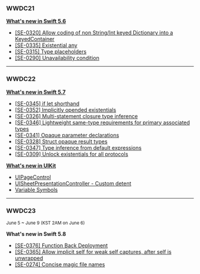 ### **WWDC21**

[**What's new in Swift 5.6**](https://developer.apple.com/videos/play/wwdc2021/10192/)
- [[SE-0320] Allow coding of non String/Int keyed Dictionary into a KeyedContainer](./WWDC21/codingkeyrepresentable.md)
- [[SE-0335] Existential any](./WWDC21/existential-any.md)
- [[SE-0315] Type placeholders](./WWDC21/type-placeholders.md)
- [[SE-0290] Unavailability condition](./WWDC21/unavailability-condition.md)
---
### **WWDC22**

[**What's new in Swift 5.7**](https://developer.apple.com/videos/play/wwdc2022/110354/)
- [[SE-0345] if let shorthand](./WWDC22/if-let-shorthand.md)
- [[SE-0352] Implicitly opended existentials](./WWDC22/implicitly-opened-existentials.md)
- [[SE-0326] Multi-statement closure type inference](./WWDC22/multi-statement-closure-type-inference.md)
- [[SE-0346] Lightweight same-type requirements for primary associated types](./WWDC22/lightweight-same-type-requirements-for-primary-associated-types.md)
- [[SE-0341] Opaque parameter declarations](./WWDC22/opaque-parameter-declarations.md)
- [[SE-0328] Struct opaque result types](./WWDC22/struct-opaque-result-types.md)
- [[SE-0347] Type inference from default expressions](./WWDC22/type-inference-from-default-expressions.md)
- [[SE-0309] Unlock existentials for all protocols](./WWDC22/unlock-existentials-for-all-protocols.md)

[**What's new in UIKit**](https://developer.apple.com/videos/play/wwdc2022/10068/)
- [UIPageControl](./WWDC22/uipagecontrol.md)
- [UISheetPresentationController - Custom detent](./WWDC22/uisheetpresentationcontroller-custom-detent.md)
- [Variable Symbols](./WWDC22/variable-symbols.md)

---
### **WWDC23**
<sub>June 5 ~ June 9 (KST 2AM on June 6)</sub>

**What's new in Swift 5.8**
- [[SE-0376] Function Back Deployment](https://jaeyoungan.medium.com/swift-5-8-backdeployed-692658fbfaa5)
- [[SE-0365] Allow implicit self for weak self captures, after self is unwrapped](https://jaeyoungan.medium.com/swift-5-8-implicit-self-5e0ebe7f175b)
- [[SE-0274] Concise magic file names](https://jaeyoungan.medium.com/swift-5-8-file-cb1f5e7fdf5b)